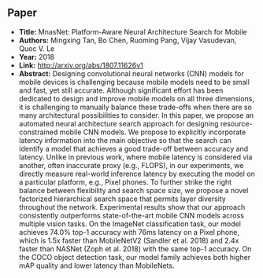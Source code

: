## Paper
  - **Title:** MnasNet: Platform-Aware Neural Architecture Search for Mobile
  - **Authors:** Mingxing Tan, Bo Chen, Ruoming Pang, Vijay Vasudevan, Quoc V. Le
  - **Year:** 2018
  - **Link:** http://arxiv.org/abs/1807.11626v1
  - **Abstract:** Designing convolutional neural networks (CNN) models for mobile devices is challenging because mobile models need to be small and fast, yet still accurate. Although significant effort has been dedicated to design and improve mobile models on all three dimensions, it is challenging to manually balance these trade-offs when there are so many architectural possibilities to consider. In this paper, we propose an automated neural architecture search approach for designing resource-constrained mobile CNN models. We propose to explicitly incorporate latency information into the main objective so that the search can identify a model that achieves a good trade-off between accuracy and latency. Unlike in previous work, where mobile latency is considered via another, often inaccurate proxy (e.g., FLOPS), in our experiments, we directly measure real-world inference latency by executing the model on a particular platform, e.g., Pixel phones. To further strike the right balance between flexibility and search space size, we propose a novel factorized hierarchical search space that permits layer diversity throughout the network. Experimental results show that our approach consistently outperforms state-of-the-art mobile CNN models across multiple vision tasks. On the ImageNet classification task, our model achieves 74.0% top-1 accuracy with 76ms latency on a Pixel phone, which is 1.5x faster than MobileNetV2 (Sandler et al. 2018) and 2.4x faster than NASNet (Zoph et al. 2018) with the same top-1 accuracy. On the COCO object detection task, our model family achieves both higher mAP quality and lower latency than MobileNets.
